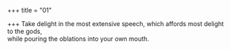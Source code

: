 +++
title = "01"

+++
Take delight in the most extensive speech, which affords most delight to  the gods,  
while pouring the oblations into your own mouth.  